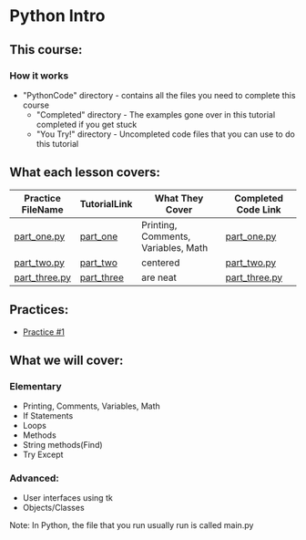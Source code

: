 # Python Intro

## This course:
### How it works
+ "PythonCode" directory - contains all the files you need to complete this course 
  + "Completed" directory - The examples gone over in this tutorial completed if you get stuck
  + "You Try!" directory - Uncompleted code files that you can use to do this tutorial 
## What each lesson covers:
| Practice <br/> FileName                               | TutorialLink                                   | What They Cover                     | Completed Code Link  | 
|-------------------------------------------------------|------------------------------------------------|-------------------------------------|----------------------|
| [part_one.py](../PythonCode/You-Try-/part_one.py)     | [part_one](PythonGuides/part_one_guide.md)     | Printing, Comments, Variables, Math | [part_one.py](../PythonCode/Completed/part_one_complete.py)   |
| [part_two.py](../PythonCode/You-Try!/part_two.py)     | [part_two](PythonGuides/part_two_guide.md)     | centered                            | [part_two.py](../PythonCode/Completed/part_two_complete.py)   |
| [part_three.py](../PythonCode/You-Try!/part_three.py) | [part_three](PythonGuides/part_three_guide.md) | are neat                            | [part_three.py](../PythonCode/Completed/part_three_complete.py) |
## Practices:
+ [Practice #1](Practices/practice_one.md)
## What we will cover:
### Elementary 
+ Printing, Comments, Variables, Math 
+ If Statements
+ Loops
+ Methods
+ String methods(Find)
+ Try Except
### Advanced:
+ User interfaces using tk
+ Objects/Classes



Note: In Python, the file that you run usually run is called main.py